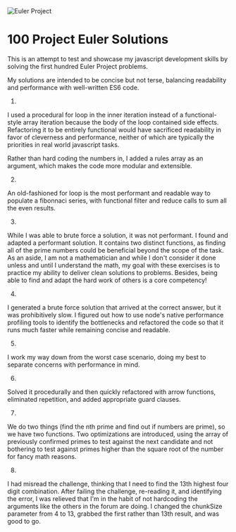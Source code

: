 <img alt="Euler Project" align="center" src="https://projecteuler.net/profile/possumtech.png" />

# 100 Project Euler Solutions

This is an attempt to test and showcase my javascript development skills by
solving the first hundred Euler Project problems.

My solutions are intended to be concise but not terse, balancing readability
and performance with well-written ES6 code.

1.

I used a procedural for loop in the inner iteration instead of a
functional-style array iteration because the body of the loop contained
side effects. Refactoring it to be entirely functional would have sacrificed
readability in favor of cleverness and performance, neither of which are
typically the priorities in real world javascript tasks.

Rather than hard coding the numbers in, I added a rules array as an argument,
which makes the code more modular and extensible.

2.

An old-fashioned for loop is the most performant and readable way to populate
a fibonnaci series, with functional filter and reduce calls to sum all the even
results.

3.

While I was able to brute force a solution, it was not performant. I found and
adapted a performant solution. It contains two distinct functions, as finding
all of the prime numbers could be beneficial beyond the scope of the task. As an
aside, I am not a mathematician and while I don't consider it done unless and
until I understand the math, my goal with these exercises is to practice my
ability to deliver clean solutions to problems. Besides, being able to find and
adapt the hard work of others is a core competency!

4.

I generated a brute force solution that arrived at the correct answer, but it
was prohibitively slow. I figured out how to use node's native performance
profiling tools to identify the bottlenecks and refactored the code so that it
runs much faster while remaining concise and readable.

5.

I work my way down from the worst case scenario, doing my best to separate
concerns with performance in mind.

6.

Solved it procedurally and then quickly refactored with arrow functions,
eliminated repetition, and added appropriate guard clauses.

7.

We do two things (find the nth prime and find out if numbers are prime), so we
have two functions. Two optimizations are introduced, using the array of
previously confirmed primes to test against the next candidate and not bothering
to test against primes higher than the square root of the number for fancy math
reasons.

8.

I had misread the challenge, thinking that I need to find the 13th highest
four digit combination. After failing the challenge, re-reading it, and
identifying the error, I was relieved that I'm in the habit of not hardcoding
the arguments like the others in the forum are doing. I changed the chunkSize
parameter from 4 to 13, grabbed the first rather than 13th result, and was
good to go.
